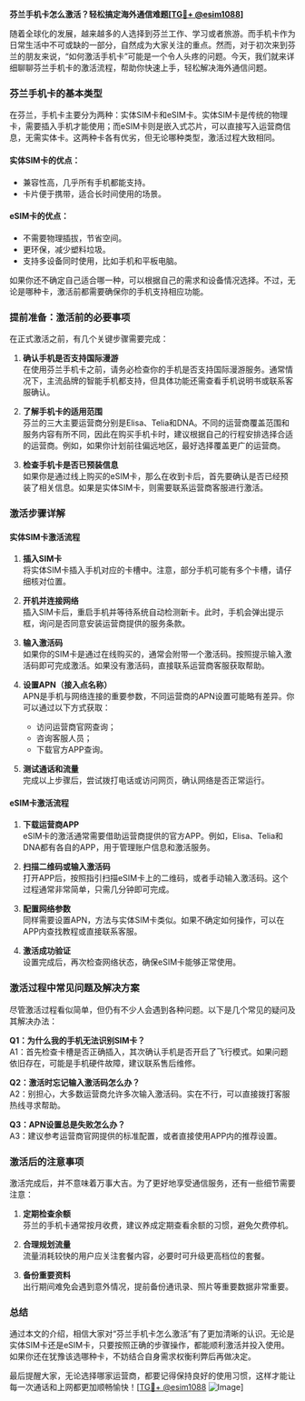 **芬兰手机卡怎么激活？轻松搞定海外通信难题[[TG💪+ @esim1088](https://t.me/s/esim1088)]**

随着全球化的发展，越来越多的人选择到芬兰工作、学习或者旅游。而手机卡作为日常生活中不可或缺的一部分，自然成为大家关注的重点。然而，对于初次来到芬兰的朋友来说，“如何激活手机卡”可能是一个令人头疼的问题。今天，我们就来详细聊聊芬兰手机卡的激活流程，帮助你快速上手，轻松解决海外通信问题。

### 芬兰手机卡的基本类型

在芬兰，手机卡主要分为两种：实体SIM卡和eSIM卡。实体SIM卡是传统的物理卡，需要插入手机才能使用；而eSIM卡则是嵌入式芯片，可以直接写入运营商信息，无需实体卡。这两种卡各有优劣，但无论哪种类型，激活过程大致相同。

#### 实体SIM卡的优点：
- 兼容性高，几乎所有手机都能支持。
- 卡片便于携带，适合长时间使用的场景。

#### eSIM卡的优点：
- 不需要物理插拔，节省空间。
- 更环保，减少塑料垃圾。
- 支持多设备同时使用，比如手机和平板电脑。

如果你还不确定自己适合哪一种，可以根据自己的需求和设备情况选择。不过，无论是哪种卡，激活前都需要确保你的手机支持相应功能。

### 提前准备：激活前的必要事项

在正式激活之前，有几个关键步骤需要完成：

1. **确认手机是否支持国际漫游**  
   在使用芬兰手机卡之前，请务必检查你的手机是否支持国际漫游服务。通常情况下，主流品牌的智能手机都支持，但具体功能还需查看手机说明书或联系客服确认。

2. **了解手机卡的适用范围**  
   芬兰的三大主要运营商分别是Elisa、Telia和DNA。不同的运营商覆盖范围和服务内容有所不同，因此在购买手机卡时，建议根据自己的行程安排选择合适的运营商。例如，如果你计划前往偏远地区，最好选择覆盖更广的运营商。

3. **检查手机卡是否已预装信息**  
   如果你是通过线上购买的eSIM卡，那么在收到卡后，首先要确认是否已经预装了相关信息。如果是实体SIM卡，则需要联系运营商客服进行激活。

### 激活步骤详解

#### 实体SIM卡激活流程
1. **插入SIM卡**  
   将实体SIM卡插入手机对应的卡槽中。注意，部分手机可能有多个卡槽，请仔细核对位置。

2. **开机并连接网络**  
   插入SIM卡后，重启手机并等待系统自动检测新卡。此时，手机会弹出提示框，询问是否同意安装运营商提供的服务条款。

3. **输入激活码**  
   如果你的SIM卡是通过在线购买的，通常会附带一个激活码。按照提示输入激活码即可完成激活。如果没有激活码，直接联系运营商客服获取帮助。

4. **设置APN（接入点名称）**  
   APN是手机与网络连接的重要参数，不同运营商的APN设置可能略有差异。你可以通过以下方式获取：
   - 访问运营商官网查询；
   - 咨询客服人员；
   - 下载官方APP查询。

5. **测试通话和流量**  
   完成以上步骤后，尝试拨打电话或访问网页，确认网络是否正常运行。

#### eSIM卡激活流程
1. **下载运营商APP**  
   eSIM卡的激活通常需要借助运营商提供的官方APP。例如，Elisa、Telia和DNA都有各自的APP，用于管理账户信息和激活服务。

2. **扫描二维码或输入激活码**  
   打开APP后，按照指引扫描eSIM卡上的二维码，或者手动输入激活码。这个过程通常非常简单，只需几分钟即可完成。

3. **配置网络参数**  
   同样需要设置APN，方法与实体SIM卡类似。如果不确定如何操作，可以在APP内查找教程或直接联系客服。

4. **激活成功验证**  
   设置完成后，再次检查网络状态，确保eSIM卡能够正常使用。

### 激活过程中常见问题及解决方案

尽管激活过程看似简单，但仍有不少人会遇到各种问题。以下是几个常见的疑问及其解决办法：

**Q1：为什么我的手机无法识别SIM卡？**  
A1：首先检查卡槽是否正确插入，其次确认手机是否开启了飞行模式。如果问题依旧存在，可能是手机硬件故障，建议联系售后维修。

**Q2：激活时忘记输入激活码怎么办？**  
A2：别担心，大多数运营商允许多次输入激活码。实在不行，可以直接拨打客服热线寻求帮助。

**Q3：APN设置总是失败怎么办？**  
A3：建议参考运营商官网提供的标准配置，或者直接使用APP内的推荐设置。

### 激活后的注意事项

激活完成后，并不意味着万事大吉。为了更好地享受通信服务，还有一些细节需要注意：

1. **定期检查余额**  
   芬兰的手机卡通常按月收费，建议养成定期查看余额的习惯，避免欠费停机。

2. **合理规划流量**  
   流量消耗较快的用户应关注套餐内容，必要时可升级更高档位的套餐。

3. **备份重要资料**  
   出行期间难免会遇到意外情况，提前备份通讯录、照片等重要数据非常重要。

### 总结

通过本文的介绍，相信大家对“芬兰手机卡怎么激活”有了更加清晰的认识。无论是实体SIM卡还是eSIM卡，只要按照正确的步骤操作，都能顺利激活并投入使用。如果你还在犹豫该选哪种卡，不妨结合自身需求权衡利弊后再做决定。

最后提醒大家，无论选择哪家运营商，都要记得保持良好的使用习惯，这样才能让每一次通话和上网都更加顺畅愉快！[[TG💪+ @esim1088](https://t.me/s/esim1088) ![Image](https://i.postimg.cc/4NQfJmqS/Snipaste-2025-05-13-00-14-12.png)]